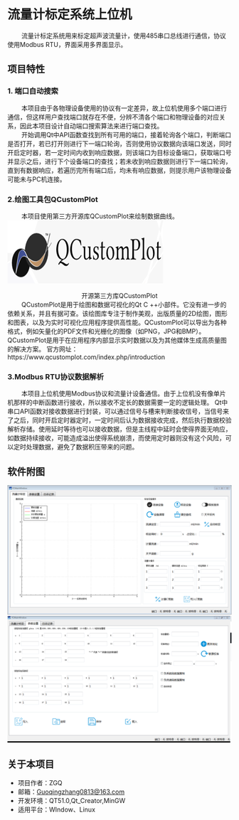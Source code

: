 # 流量计标定系统上位机

&#160; &#160; &#160; &#160; 流量计标定系统用来标定超声波流量计，使用485串口总线进行通信，协议使用Modbus RTU，界面采用多界面显示。

## 项目特性
### 1. 端口自动搜索
&#160; &#160; &#160; &#160; 本项目由于各物理设备使用的协议有一定差异，故上位机使用多个端口进行通信，但这样用户查找端口就存在不便，分辨不清各个端口和物理设备的对应关系，因此本项目设计自动端口搜索算法来进行端口查找。<br/>
&#160; &#160; &#160; &#160; 开始调用Qt中API函数查找到所有可用的端口，接着轮询各个端口，判断端口是否打开，若已打开则进行下一端口轮询，否则使用协议数据向该端口发送，同时开启定时器，若一定时间内收到响应数据，则该端口为目标设备端口，获取端口号并显示之后，进行下个设备端口的查找；若未收到响应数据则进行下一端口轮询，直到有数据响应，若遍历完所有端口后，均未有响应数据，则提示用户该物理设备可能未与PC机连接。

### 2.绘图工具包QCustomPlot
&#160; &#160; &#160; &#160; 本项目使用第三方开源库QCustomPlot来绘制数据曲线。<br/>
![QCustomPlot](https://github.com/ZhangYiXiSucceed/FlowCalibration/blob/master/IMG/QCustomPlot.jpg)<br/>
<center>开源第三方库QCustomPlot</center>
&#160; &#160; &#160; &#160; QCustomPlot是用于绘图和数据可视化的Qt C ++小部件。它没有进一步的依赖关系，并且有据可查。该绘图库专注于制作美观，出版质量的2D绘图，图形和图表，以及为实时可视化应用程序提供高性能。QCustomPlot可以导出为各种格式，例如矢量化的PDF文件和光栅化的图像（如PNG，JPG和BMP）。QCustomPlot是用于在应用程序内部显示实时数据以及为其他媒体生成高质量图的解决方案。
官方网址：https://www.qcustomplot.com/index.php/introduction

### 3.Modbus RTU协议数据解析
&#160; &#160; &#160; &#160; 本项目上位机使用Modbus协议和流量计设备通信。由于上位机没有像单片机那样的中断函数进行接收，所以接收不定长的数据需要一定的逻辑处理。
Qt中串口API函数对接收数据进行封装，可以通过信号与槽来判断接收信号，当信号来了之后，同时开启定时器定时，一定时间后认为数据接收完成，然后执行数据校验解析存储。使用延时等待也可以接收数据，但是主线程中延时会使得界面无响应，如数据持续接收，可能造成溢出使得系统崩溃，而使用定时器则没有这个风险，可以定时处理数据，避免了数据积压带来的问题。

## 软件附图
![FlowCalibration](https://github.com/ZhangYiXiSucceed/FlowCalibration/blob/master/IMG/FlowCalibration.png)
![SetParameter](https://github.com/ZhangYiXiSucceed/FlowCalibration/blob/master/IMG/SetParameter.png)
## 关于本项目
+ 项目作者：ZGQ
+ 邮箱：Guoqingzhang0813@163.com
+ 开发环境：QT51.0,Qt_Creator,MinGW
+ 适用平台：WIndow、Linux

